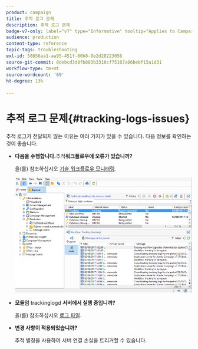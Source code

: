 ```yaml
---
product: campaign
title: 추적 로그 문제
description: 추적 로그 문제
badge-v7-only: label="v7" type="Informative" tooltip="Applies to Campaign Classic v7 only"
audience: production
content-type: reference
topic-tags: troubleshooting
exl-id: 58656aa1-aa95-451f-80b8-9e2d28223056
source-git-commit: 8debcd3d8fb883b3316cf75187a86bebf15a1d31
workflow-type: tm+mt
source-wordcount: '69'
ht-degree: 13%

---
```


# 추적 로그 문제{#tracking-logs-issues}



추적 로그가 전달되지 않는 이유는 여러 가지가 있을 수 있습니다. 다음 정보를 확인하는 것이 좋습니다.

* **다음을 수행합니다.**&#x200B;추적&#x200B;**워크플로우에 오류가 있습니까?**

   을(를) 참조하십시오 [기술 워크플로우 모니터링](../../workflow/using/monitoring-technical-workflows.md).

   ![](assets/tracking_scheduled_task.png)

* **모듈임** trackinglogd **서버에서 실행 중입니까?**

   을(를) 참조하십시오 [로그 파일](../../production/using/log-files.md).

* **변경 사항이 적용되었습니까?**

   추적 별칭을 사용하여 서버 연결 손실을 트리거할 수 있습니다.
